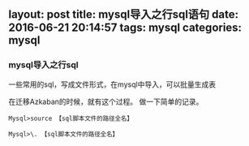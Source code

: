 layout: post
title: mysql导入之行sql语句
date: 2016-06-21 20:14:57
tags: mysql
categories: mysql
---

### mysql导入之行sql

一些常用的sql，写成文件形式，在mysql中导入，可以批量生成表

<!--more-->
在迁移Azkaban的时候，就有这个过程。 做一下简单的记录。

`Mysql>source 【sql脚本文件的路径全名】`

`Mysql>\. 【sql脚本文件的路径全名】`